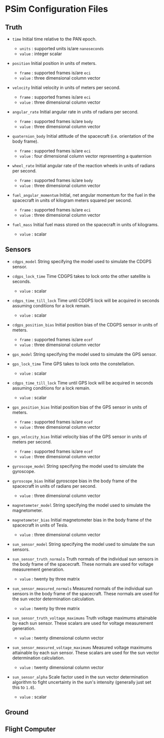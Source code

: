 
# PSim Configuration Files

## Truth

* `time` Initial time relative to the PAN epoch.
    * `units` : supported units is/are `nanoseconds`
    * `value` : integer scalar

* `position` Initial position in units of meters.
    * `frame` : supported frames is/are `eci`
    * `value` : three dimensional column vector

* `velocity` Initial velocity in units of meters per second.
    * `frame` : supported frames is/are `eci`
    * `value` : three dimensional column vector

* `angular_rate` Initial angular rate in units of radians per second.
    * `frame` : supported frames is/are `body`
    * `value` : three dimensional column vector

* `quaternion_body` Initial attitude of the spacecraft (i.e. orientation of the body frame).
    * `frame` : supported frames is/are `eci`
    * `value` : four dimensional column vector representing a quaternion

* `wheel_rate` Initial angular rate of the reaction wheels in units of radians per second.
    * `frame` : supported frames is/are `body`
    * `value` : three dimensional column vector

* `fuel_angular_momentum` Initial, net angular momentum for the fuel in the spacecraft in units of kilogram meters squared per second.
    * `frame` : supported frames is/are `eci`
    * `value` : three dimensional column vector

* `fuel_mass` Initial fuel mass stored on the spacecraft in units of kilograms.
    * `value` : scalar

## Sensors

* `cdgps_model` String specifying the model used to simulate the CDGPS sensor.

* `cdgps_lock_time` Time CDGPS takes to lock onto the other satellite is seconds.
    * `value` : scalar

* `cdgps_time_till_lock` Time until CDGPS lock will be acquired in seconds assuming conditions for a lock remain.
    * `value` : scalar

* `cdgps_position_bias` Initial position bias of the CDGPS sensor in units of meters.
    * `frame` : supported frames is/are `ecef`
    * `value` : three dimensional column vector

* `gps_model` String specifying the model used to simulate the GPS sensor.

* `gps_lock_time` Time GPS takes to lock onto the constellation.
    * `value` : scalar

* `cdgps_time_till_lock` Time until GPS lock will be acquired in seconds assuming conditions for a lock remain.
    * `value` : scalar

* `gps_position_bias` Initial position bias of the GPS sensor in units of meters.
    * `frame` : supported frames is/are `ecef`
    * `value` : three dimensional column vector

* `gps_velocity_bias` Initial velocity bias of the GPS sensor in units of meters per second.
    * `frame` : supported frames is/are `ecef`
    * `value` : three dimensional column vector

* `gyroscope_model` String specifying the model used to simulate the gyroscope.

* `gyroscope_bias` Initial gyroscope bias in the body frame of the spacecraft in units of radians per second.
    * `value` : three dimensional column vector

* `magnetometer_model` String specifying the model used to simulate the magnetometer.

* `magnetometer_bias` Initial magnetometer bias in the body frame of the spacecraft in units of Tesla.
    * `value` : three dimensional column vector

* `sun_sensor_model` String specifying the model used to simulate the sun sensors.

* `sun_sensor_truth_normals` Truth normals of the individual sun sensors in the body frame of the spacecraft. These normals are used for voltage measurement generation.
    * `value` : twenty by three matrix

* `sun_sensor_measured_normals` Measured normals of the individual sun sensors in the body frame of the spacecraft. These normals are used for the sun vector determination calculation.
    * `value` : twenty by three matrix

* `sun_sensor_truth_voltage_maximums` Truth voltage maximums attainable by each sun sensor. These scalars are used for voltage measurement generation.
    * `value` : twenty dimensional column vector

* `sun_sensor_measured_voltage_maximums` Measured voltage maximums attainable by each sun sensor. These scalars are used for the sun vector determination calculation.
    * `value` : twenty dimensional column vector

* `sun_sensor_alpha` Scale factor used in the sun vector determination algorithm to fight uncertainty in the sun's intensity (generally just set this to `1.0`).
    * `value` : scalar

## Ground

## Flight Computer
